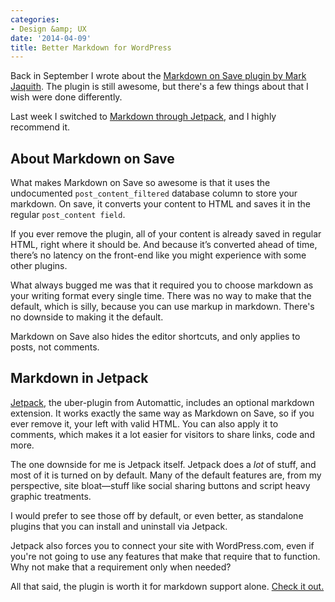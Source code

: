 ```yaml
---
categories:
- Design &amp; UX
date: '2014-04-09'
title: Better Markdown for WordPress
---
```


Back in September I wrote about the <a href="https://gomakethings.com/markdown-for-wordpress/">Markdown on Save plugin by Mark Jaquith</a>. The plugin is still awesome, but there's a few things about that I wish were done differently.

Last week I switched to <a href="http://jetpack.me/support/markdown/">Markdown through Jetpack</a>, and I highly recommend it.

<!--more-->

<h2>About Markdown on Save</h2>

What makes Markdown on Save so awesome is that it uses the undocumented <code>post_content_filtered</code> database column to store your markdown. On save, it converts your content to HTML and saves it in the regular <code>post_content field</code>.

If you ever remove the plugin, all of your content is already saved in regular HTML, right where it should be. And because it’s converted ahead of time, there’s no latency on the front-end like you might experience with some other plugins.

What always bugged me was that it required you to choose markdown as your writing format every single time. There was no way to make that the default, which is silly, because you can use markup in markdown. There's no downside to making it the default.

Markdown on Save also hides the editor shortcuts, and only applies to posts, not comments.

<h2>Markdown in Jetpack</h2>

<a href="http://jetpack.me">Jetpack</a>, the uber-plugin from Automattic, includes an optional markdown extension. It works exactly the same way as Markdown on Save, so if you ever remove it, your left with valid HTML. You can also apply it to comments, which makes it a lot easier for visitors to share links, code and more.

The one downside for me is Jetpack itself. Jetpack does a <em>lot</em> of stuff, and most of it is turned on by default. Many of the default features are, from my perspective, site bloat&mdash;stuff like social sharing buttons and script heavy graphic treatments.

I would prefer to see those off by default, or even better, as standalone plugins that you can install and uninstall via Jetpack.

Jetpack also forces you to connect your site with WordPress.com, even if you're not going to use any features that make that require that to function. Why not make that a requirement only when needed?

All that said, the plugin is worth it for markdown support alone. <a href="http://jetpack.me/support/markdown/">Check it out.</a>